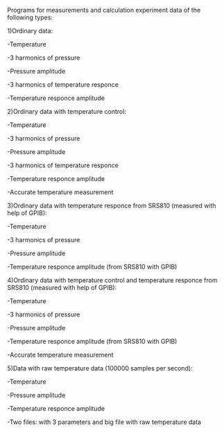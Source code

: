Programs for measurements and calculation experiment data of the following types:

1)Ordinary data:

-Temperature

-3 harmonics of pressure

-Pressure amplitude

-3 harmonics of temperature responce

-Temperature responce amplitude

2)Ordinary data with temperature control:

-Temperature

-3 harmonics of pressure

-Pressure amplitude

-3 harmonics of temperature responce

-Temperature responce amplitude

-Accurate temperature measurement 

3)Ordinary data with temperature responce from SRS810 (measured with help of GPIB):

-Temperature

-3 harmonics of pressure

-Pressure amplitude

-Temperature responce amplitude (from SRS810 with GPIB)

4)Ordinary data with temperature control and temperature responce from SRS810 (measured with help of GPIB):

-Temperature

-3 harmonics of pressure

-Pressure amplitude

-Temperature responce amplitude (from SRS810 with GPIB)

-Accurate temperature measurement 

5)Data with raw temperature data (100000 samples per second):

-Temperature

-Pressure amplitude

-Temperature responce amplitude

-Two files: with 3 parameters and big file with raw temperature data  
